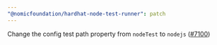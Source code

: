 ```yaml
---
"@nomicfoundation/hardhat-node-test-runner": patch
---
```


Change the config test path property from `nodeTest` to `nodejs` ([#7100](https://github.com/NomicFoundation/hardhat/pull/7100))
